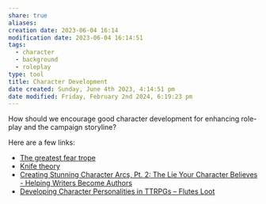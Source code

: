 ```yaml
---
share: true
aliases: 
creation date: 2023-06-04 16:14
modification date: 2023-06-04 16:14:51
tags:
  - character
  - background
  - roleplay
type: tool
title: Character Development
date created: Sunday, June 4th 2023, 4:14:51 pm
date modified: Friday, February 2nd 2024, 6:19:23 pm
---
```



How should we encourage good character development for enhancing role-play and the campaign storyline?

Here are a few links:

- [The greatest fear trope](https://youtu.be/HEcI_tCU5DQ)
- [Knife theory](https://www.reddit.com/r/DnD/comments/775caq/my_friends_and_i_have_something_called_knife/?utm_source=share&utm_medium=web2x&context=3)
- [Creating Stunning Character Arcs, Pt. 2: The Lie Your Character Believes - Helping Writers Become Authors](https://www.helpingwritersbecomeauthors.com/character-arcs-2/)
- [Developing Character Personalities in TTRPGs – Flutes Loot](https://www.flutesloot.com/developing-character-personalities-in-ttrpgs/)